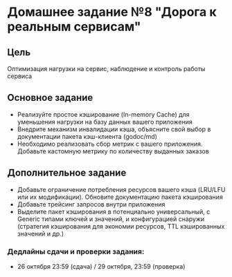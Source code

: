 # Домашнее задание №8 "Дорога к реальным сервисам"


## Цель

Оптимизация нагрузки на сервис, наблюдение и контроль работы сервиса

## Основное задание

- Реализуйте простое кэширование (In-memory Cache) для уменьшения нагрузки на базу данных вашего приложения
- Внедрите механизм инвалидации кэша, объясните свой выбор в документации пакета кэш-клиента (godoc/md)
- Необходимо реализовать сбор метрик с вашего приложения. Добавьте кастомную метрику по количеству выданных заказов

## Дополнительное задание

- Добавьте ограничение потребления ресурсов вашего кэша (LRU/LFU или их модификации). Обновите документацию пакета кэширования
- Добавьте трейсинг запросов внутри приложения
- Выделите пакет кэширования в потенциально универсальный, с Generic типами ключей и значений, и конфигурацией снаружи (стратегия кэширования для экономии ресурсов, TTL кэшированных значений и др.)

### Дедлайны сдачи и проверки задания: 
- 26 октября 23:59 (сдача) / 29 октября, 23:59 (проверка)

